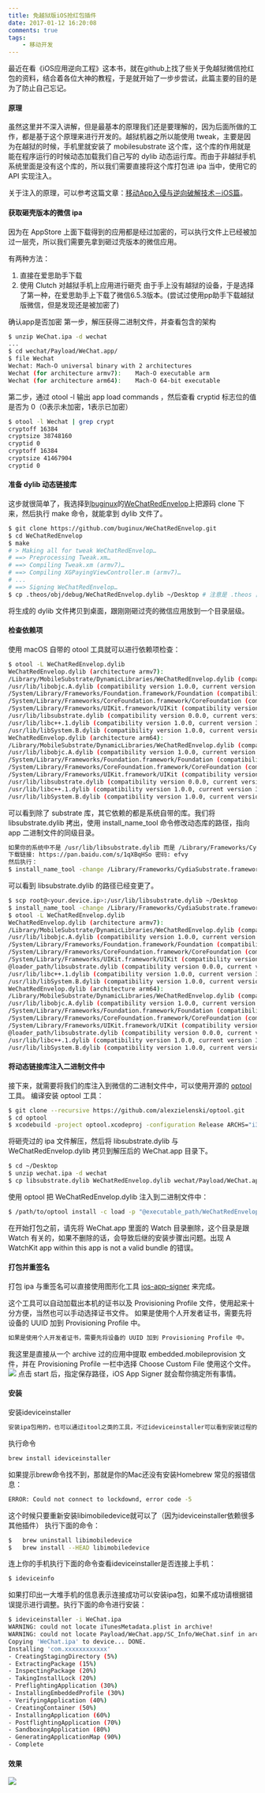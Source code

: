 ```yaml
---
title: 免越狱版iOS抢红包插件
date: 2017-01-12 16:20:08
comments: true
tags: 
    - 移动开发
---
```


最近在看《iOS应用逆向工程》这本书，就在github上找了些关于免越狱微信抢红包的资料，结合着各位大神的教程，于是就开始了一步步尝试，此篇主要的目的是为了防止自己忘记。

#### 原理
虽然这里并不深入讲解，但是最基本的原理我们还是要理解的，因为后面所做的工作，都是基于这个原理来进行开发的。越狱机器之所以能使用 tweak，主要是因为在越狱的时候，手机里就安装了 mobilesubstrate 这个库，这个库的作用就是能在程序运行的时候动态加载我们自己写的 dylib 动态运行库。而由于非越狱手机系统里面是没有这个库的，所以我们需要直接将这个库打包进 ipa 当中，使用它的 API 实现注入。

关于注入的原理，可以参考这篇文章：[移动App入侵与逆向破解技术－iOS篇](http://mp.weixin.qq.com/s?__biz=MzA3NTYzODYzMg==&mid=2653577384&idx=1&sn=b44a9c9651bf09c5bea7e0337031c53c&scene=0#wechat_redirect "移动App入侵与逆向破解技术－iOS篇")。

#### 获取砸壳版本的微信 ipa
<!--more-->

因为在 AppStore 上面下载得到的应用都是经过加密的，可以执行文件上已经被加过一层壳，所以我们需要先拿到砸过壳版本的微信应用。

有两种方法：
1. 直接在爱思助手下载
2. 使用 Clutch 对越狱手机上应用进行砸壳
由于手上没有越狱的设备，于是选择了第一种，在爱思助手上下载了微信6.5.3版本。(尝试过使用pp助手下载越狱版微信，但是发现还是被加密了)

确认app是否加密
第一步，解压获得二进制文件，并查看包含的架构
```bash
$ unzip WeChat.ipa -d wechat
...
$ cd wechat/Payload/WeChat.app/
$ file Wechat
Wechat: Mach-O universal binary with 2 architectures
Wechat (for architecture armv7):    Mach-O executable arm
Wechat (for architecture arm64):    Mach-O 64-bit executable
```
第二步，通过 otool -l 输出 app load commands ，然后查看 cryptid 标志位的值是否为 0（0表示未加密，1表示已加密）
```bash
$ otool -l Wechat | grep crypt
cryptoff 16384
cryptsize 38748160
cryptid 0
cryptoff 16384
cryptsize 41467904
cryptid 0
```

#### 准备 dylib 动态链接库
这步就很简单了，我选择到[buginux](https://github.com/buginux "buginux")的[WeChatRedEnvelop](https://github.com/buginux/WeChatRedEnvelop "WeChatRedEnvelop")上把源码 clone 下来，然后执行 make 命令，就能拿到 dylib 文件了。
```bash
$ git clone https://github.com/buginux/WeChatRedEnvelop.git
$ cd WeChatRedEnvelop
$ make 
# > Making all for tweak WeChatRedEnvelop…
# ==> Preprocessing Tweak.xm…
# ==> Compiling Tweak.xm (armv7)…
# ==> Compiling XGPayingViewController.m (armv7)…
# ...
# ==> Signing WeChatRedEnvelop…
$ cp .theos/obj/debug/WeChatRedEnvelop.dylib ~/Desktop # 注意是 .theos 目录，这是个隐藏目录
```
将生成的 dylib 文件拷贝到桌面，跟刚刚砸过壳的微信应用放到一个目录层级。

#### 检查依赖项
使用 macOS 自带的 otool 工具就可以进行依赖项检查：
```bash
$ otool -L WeChatRedEnvelop.dylib
WeChatRedEnvelop.dylib (architecture armv7):
/Library/MobileSubstrate/DynamicLibraries/WeChatRedEnvelop.dylib (compatibility version 0.0.0, current version 0.0.0)
/usr/lib/libobjc.A.dylib (compatibility version 1.0.0, current version 228.0.0)
/System/Library/Frameworks/Foundation.framework/Foundation (compatibility version 300.0.0, current version 1349.1.0)
/System/Library/Frameworks/CoreFoundation.framework/CoreFoundation (compatibility version 150.0.0, current version 1348.0.0)
/System/Library/Frameworks/UIKit.framework/UIKit (compatibility version 1.0.0, current version 3600.5.2)
/usr/lib/libsubstrate.dylib (compatibility version 0.0.0, current version 0.0.0)
/usr/lib/libc++.1.dylib (compatibility version 1.0.0, current version 307.4.0)
/usr/lib/libSystem.B.dylib (compatibility version 1.0.0, current version 1238.0.0)
WeChatRedEnvelop.dylib (architecture arm64):
/Library/MobileSubstrate/DynamicLibraries/WeChatRedEnvelop.dylib (compatibility version 0.0.0, current version 0.0.0)
/usr/lib/libobjc.A.dylib (compatibility version 1.0.0, current version 228.0.0)
/System/Library/Frameworks/Foundation.framework/Foundation (compatibility version 300.0.0, current version 1349.1.0)
/System/Library/Frameworks/CoreFoundation.framework/CoreFoundation (compatibility version 150.0.0, current version 1348.0.0)
/System/Library/Frameworks/UIKit.framework/UIKit (compatibility version 1.0.0, current version 3600.5.2)
/usr/lib/libsubstrate.dylib (compatibility version 0.0.0, current version 0.0.0)
/usr/lib/libc++.1.dylib (compatibility version 1.0.0, current version 307.4.0)
/usr/lib/libSystem.B.dylib (compatibility version 1.0.0, current version 1238.0.0)
```
可以看到除了 substrate 库，其它依赖的都是系统自带的库。我们将 libsubstrate.dylib 拷出，使用 install_name_tool 命令修改动态库的路径，指向 app 二进制文件的同级目录。

```bash
如果你的系统中不是 /usr/lib/libsubstrate.dylib 而是 /Library/Frameworks/CydiaSubstrate.framework/CydiaSubstrate的话
下载链接: https://pan.baidu.com/s/1qXBqHSo 密码: efvy
然后执行：
$ install_name_tool -change /Library/Frameworks/CydiaSubstrate.framework/CydiaSubstrate @loader_path/libsubstrate.dylib WeChatRedEnvelop.dylib
```

可以看到 libsubstrate.dylib 的路径已经变更了。

```bash
$ scp root@<your.device.ip>:/usr/lib/libsubstrate.dylib ~/Desktop
$ install_name_tool -change /Library/Frameworks/CydiaSubstrate.framework/CydiaSubstrate @loader_path/libsubstrate.dylib WeChatRedEnvelop.dylib
$ otool -L WeChatRedEnvelop.dylib
WeChatRedEnvelop.dylib (architecture armv7):
/Library/MobileSubstrate/DynamicLibraries/WeChatRedEnvelop.dylib (compatibility version 0.0.0, current version 0.0.0)
/usr/lib/libobjc.A.dylib (compatibility version 1.0.0, current version 228.0.0)
/System/Library/Frameworks/Foundation.framework/Foundation (compatibility version 300.0.0, current version 1349.1.0)
/System/Library/Frameworks/CoreFoundation.framework/CoreFoundation (compatibility version 150.0.0, current version 1348.0.0)
/System/Library/Frameworks/UIKit.framework/UIKit (compatibility version 1.0.0, current version 3600.5.2)
@loader_path/libsubstrate.dylib (compatibility version 0.0.0, current version 0.0.0)
/usr/lib/libc++.1.dylib (compatibility version 1.0.0, current version 307.4.0)
/usr/lib/libSystem.B.dylib (compatibility version 1.0.0, current version 1238.0.0)
WeChatRedEnvelop.dylib (architecture arm64):
/Library/MobileSubstrate/DynamicLibraries/WeChatRedEnvelop.dylib (compatibility version 0.0.0, current version 0.0.0)
/usr/lib/libobjc.A.dylib (compatibility version 1.0.0, current version 228.0.0)
/System/Library/Frameworks/Foundation.framework/Foundation (compatibility version 300.0.0, current version 1349.1.0)
/System/Library/Frameworks/CoreFoundation.framework/CoreFoundation (compatibility version 150.0.0, current version 1348.0.0)
/System/Library/Frameworks/UIKit.framework/UIKit (compatibility version 1.0.0, current version 3600.5.2)
@loader_path/libsubstrate.dylib (compatibility version 0.0.0, current version 0.0.0)
/usr/lib/libc++.1.dylib (compatibility version 1.0.0, current version 307.4.0)
/usr/lib/libSystem.B.dylib (compatibility version 1.0.0, current version 1238.0.0)
```

#### 将动态链接库注入二进制文件中
接下来，就需要将我们的库注入到微信的二进制文件中，可以使用开源的 [optool](https://github.com/alexzielenski/optool "optool") 工具。
编译安装 optool 工具：
```bash
$ git clone --recursive https://github.com/alexzielenski/optool.git
$ cd optool
$ xcodebuild -project optool.xcodeproj -configuration Release ARCHS="i386 x86_64" build
```
将砸壳过的 ipa 文件解压，然后将 libsubstrate.dylib 与 WeChatRedEnvelop.dylib 拷贝到解压后的 WeChat.app 目录下。
```bash
$ cd ~/Desktop
$ unzip wechat.ipa -d wechat
$ cp libsubstrate.dylib WeChatRedEnvelop.dylib wechat/Payload/WeChat.app
```
使用 optool 把 WeChatRedEnvelop.dylib 注入到二进制文件中：
```bash
$ /path/to/optool install -c load -p "@executable_path/WeChatRedEnvelop.dylib" -t wechat/Payload/WeChat.app/WeChat

```
在开始打包之前，请先将 WeChat.app 里面的 Watch 目录删除，这个目录是跟 Watch 有关的，如果不删除的话，会导致后继的安装步骤出问题。出现 A WatchKit app within this app is not a valid bundle 的错误。
#### 打包并重签名
打包 ipa 与重签名可以直接使用图形化工具 [ios-app-signer](https://github.com/DanTheMan827/ios-app-signer "ios-app-signer") 来完成。

这个工具可以自动加载出本机的证书以及 Provisioning Profile 文件，使用起来十分方便，当然也可以手动选择证书文件。
如果是使用个人开发者证书，需要先将设备的 UUID 加到 Provisioning Profile 中。
```bash
如果是使用个人开发者证书，需要先将设备的 UUID 加到 Provisioning Profile 中。
```
我这里是直接从一个 archive 过的应用中提取 embedded.mobileprovision 文件，并在 Provisioning Profile 一栏中选择 Choose Custom File 使用这个文件。
![](/assets/blogImg/免越狱版iOS抢红包插件01.png "")
点击 start 后，指定保存路径，iOS App Signer 就会帮你搞定所有事情。
#### 安装
安装ideviceinstaller
```bash
安装ipa包用的，也可以通过itool之类的工具，不过ideviceinstaller可以看到安装过程的过程，方便我们找到出错原因。
```
执行命令
```bash
brew install ideviceinstaller
```
如果提示brew命令找不到，那就是你的Mac还没有安装Homebrew
常见的报错信息： 
```bash
ERROR: Could not connect to lockdownd, error code -5
```
这个时候只要重新安装libimobiledevice就可以了（因为ideviceinstaller依赖很多其他插件）
执行下面的命令：
```bash
$   brew uninstall libimobiledevice
$   brew install --HEAD libimobiledevice
```
连上你的手机执行下面的命令查看ideviceinstaller是否连接上手机：
```bash
$ ideviceinfo
```
如果打印出一大堆手机的信息表示连接成功可以安装ipa包，如果不成功请根据错误提示进行调整。执行下面的命令进行安装： 
```bash
$ ideviceinstaller -i WeChat.ipa 
WARNING: could not locate iTunesMetadata.plist in archive!
WARNING: could not locate Payload/WeChat.app/SC_Info/WeChat.sinf in archive!
Copying 'WeChat.ipa' to device... DONE.
Installing 'com.xxxxxxxxxxxx'
- CreatingStagingDirectory (5%)
- ExtractingPackage (15%)
- InspectingPackage (20%)
- TakingInstallLock (20%)
- PreflightingApplication (30%)
- InstallingEmbeddedProfile (30%)
- VerifyingApplication (40%)
- CreatingContainer (50%)
- InstallingApplication (60%)
- PostflightingApplication (70%)
- SandboxingApplication (80%)
- GeneratingApplicationMap (90%)
- Complete
```
#### 效果
![](/assets/blogImg/免越狱版iOS抢红包插件02.png "")




